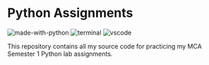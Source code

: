 # Python Assignments
![made-with-python](https://img.shields.io/badge/Made%20with-Python-0078D4.svg)
![terminal](https://img.shields.io/badge/Windows%20Terminal-4D4D4D?logo=Windows%20terminal&logoColor=white)
![vscode](https://img.shields.io/badge/Visual_Studio_Code-0078D4?&logo=visual%20studio%20code&logoColor=white)

This repository contains all my source code for practicing my MCA Semester 1 Python lab assignments.